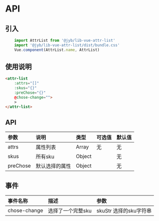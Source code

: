 # API

## 引入

``` javascript
    import AttrList from '@jyb/lib-vue-attr-list'
    import '@jyb/lib-vue-attr-list/dist/bundle.css'
    Vue.component(AttrList.name, AttrList)
```

## 使用说明

``` html
<attr-list 
    :attrs="[]"
    :skus="{}"
    :preChose="{}"
    @chose-change="">
    >
</attr-list>
```

## API

| 参数 | 说明 | 类型 | 可选值 | 默认值 |
| :----| :---| :----| :-----| :------|
| attrs| 属性列表| Array | 无| 无 |
| skus| 所有sku | Object | | 无 |
| preChose| 默认选择的属性 | Object | | 无 |


## 事件
|事件名称|描述|参数|
|:----|:----|:----|
|chose-change|选择了一个完整sku|skuStr 选择的sku字符串|
